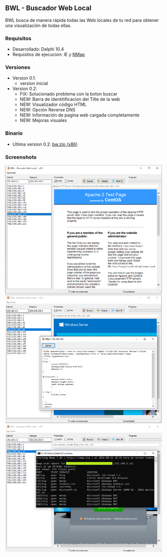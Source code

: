 ## BWL - Buscador Web Local

BWL busca de manera rápida todas las Web locales de tu red para obtener una visualización de todas ellas.

### Requisitos

* Desarrollado: Delphi 10.4
* Requisitos de ejecucion: IE y [NMap](https://nmap.org/download.html)

### Versiones

* Version 0.1:
   * version inicial
* Version 0.2:
   * FIX: Solucionado problema con la boton buscar
   * NEW: Barra de identitificacion del Title de la web
   * NEW: Visualizador código HTML
   * NEW: Opción Reverse DNS
   * NEW: Información de pagina web cargada completamente
   * NEW: Mejoras visuales

### Binario

* Ultima version 0.2: [bw.zip (x86)](https://github.com/amperis/bwl/raw/main/BINARIO/bw.zip)

### Screenshots

![Captura BWL](/images/Captura1.png)
![Captura BWL](/images/Captura2.png)
![Captura BWL](/images/Captura3.png)
